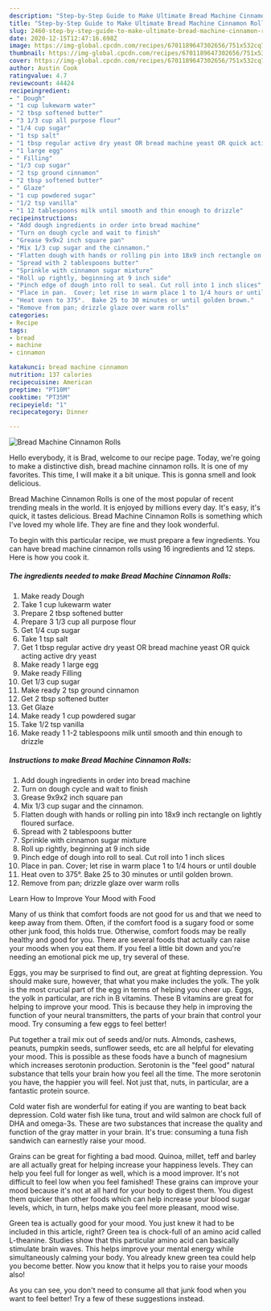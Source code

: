 ```yaml
---
description: "Step-by-Step Guide to Make Ultimate Bread Machine Cinnamon Rolls"
title: "Step-by-Step Guide to Make Ultimate Bread Machine Cinnamon Rolls"
slug: 2460-step-by-step-guide-to-make-ultimate-bread-machine-cinnamon-rolls
date: 2020-12-15T12:47:16.698Z
image: https://img-global.cpcdn.com/recipes/6701189647302656/751x532cq70/bread-machine-cinnamon-rolls-recipe-main-photo.jpg
thumbnail: https://img-global.cpcdn.com/recipes/6701189647302656/751x532cq70/bread-machine-cinnamon-rolls-recipe-main-photo.jpg
cover: https://img-global.cpcdn.com/recipes/6701189647302656/751x532cq70/bread-machine-cinnamon-rolls-recipe-main-photo.jpg
author: Austin Cook
ratingvalue: 4.7
reviewcount: 44424
recipeingredient:
- " Dough"
- "1 cup lukewarm water"
- "2 tbsp softened butter"
- "3 1/3 cup all purpose flour"
- "1/4 cup sugar"
- "1 tsp salt"
- "1 tbsp regular active dry yeast OR bread machine yeast OR quick acting active dry yeast"
- "1 large egg"
- " Filling"
- "1/3 cup sugar"
- "2 tsp ground cinnamon"
- "2 tbsp softened butter"
- " Glaze"
- "1 cup powdered sugar"
- "1/2 tsp vanilla"
- "1 12 tablespoons milk until smooth and thin enough to drizzle"
recipeinstructions:
- "Add dough ingredients in order into bread machine"
- "Turn on dough cycle and wait to finish"
- "Grease 9x9x2 inch square pan"
- "Mix 1/3 cup sugar and the cinnamon."
- "Flatten dough with hands or rolling pin into 18x9 inch rectangle on lightly floured surface."
- "Spread with 2 tablespoons butter"
- "Sprinkle with cinnamon sugar mixture"
- "Roll up rightly, beginning at 9 inch side"
- "Pinch edge of dough into roll to seal. Cut roll into 1 inch slices"
- "Place in pan.  Cover; let rise in warm place 1 to 1/4 hours or until double"
- "Heat oven to 375°.  Bake 25 to 30 minutes or until golden brown."
- "Remove from pan; drizzle glaze over warm rolls"
categories:
- Recipe
tags:
- bread
- machine
- cinnamon

katakunci: bread machine cinnamon 
nutrition: 137 calories
recipecuisine: American
preptime: "PT10M"
cooktime: "PT35M"
recipeyield: "1"
recipecategory: Dinner

---
```



![Bread Machine Cinnamon Rolls](https://img-global.cpcdn.com/recipes/6701189647302656/751x532cq70/bread-machine-cinnamon-rolls-recipe-main-photo.jpg)

Hello everybody, it is Brad, welcome to our recipe page. Today, we're going to make a distinctive dish, bread machine cinnamon rolls. It is one of my favorites. This time, I will make it a bit unique. This is gonna smell and look delicious.



Bread Machine Cinnamon Rolls is one of the most popular of recent trending meals in the world. It is enjoyed by millions every day. It's easy, it's quick, it tastes delicious. Bread Machine Cinnamon Rolls is something which I've loved my whole life. They are fine and they look wonderful.


To begin with this particular recipe, we must prepare a few ingredients. You can have bread machine cinnamon rolls using 16 ingredients and 12 steps. Here is how you cook it.

<!--inarticleads1-->

##### The ingredients needed to make Bread Machine Cinnamon Rolls:

1. Make ready  Dough
1. Take 1 cup lukewarm water
1. Prepare 2 tbsp softened butter
1. Prepare 3 1/3 cup all purpose flour
1. Get 1/4 cup sugar
1. Take 1 tsp salt
1. Get 1 tbsp regular active dry yeast OR bread machine yeast OR quick acting active dry yeast
1. Make ready 1 large egg
1. Make ready  Filling
1. Get 1/3 cup sugar
1. Make ready 2 tsp ground cinnamon
1. Get 2 tbsp softened butter
1. Get  Glaze
1. Make ready 1 cup powdered sugar
1. Take 1/2 tsp vanilla
1. Make ready 1 1-2 tablespoons milk until smooth and thin enough to drizzle




<!--inarticleads2-->

##### Instructions to make Bread Machine Cinnamon Rolls:

1. Add dough ingredients in order into bread machine
1. Turn on dough cycle and wait to finish
1. Grease 9x9x2 inch square pan
1. Mix 1/3 cup sugar and the cinnamon.
1. Flatten dough with hands or rolling pin into 18x9 inch rectangle on lightly floured surface.
1. Spread with 2 tablespoons butter
1. Sprinkle with cinnamon sugar mixture
1. Roll up rightly, beginning at 9 inch side
1. Pinch edge of dough into roll to seal. Cut roll into 1 inch slices
1. Place in pan.  Cover; let rise in warm place 1 to 1/4 hours or until double
1. Heat oven to 375°.  Bake 25 to 30 minutes or until golden brown.
1. Remove from pan; drizzle glaze over warm rolls




Learn How to Improve Your Mood with Food


Many of us think that comfort foods are not good for us and that we need to keep away from them. Often, if the comfort food is a sugary food or some other junk food, this holds true. Otherwise, comfort foods may be really healthy and good for you. There are several foods that actually can raise your moods when you eat them. If you feel a little bit down and you're needing an emotional pick me up, try several of these.

Eggs, you may be surprised to find out, are great at fighting depression. You should make sure, however, that what you make includes the yolk. The yolk is the most crucial part of the egg in terms of helping you cheer up. Eggs, the yolk in particular, are rich in B vitamins. These B vitamins are great for helping to improve your mood. This is because they help in improving the function of your neural transmitters, the parts of your brain that control your mood. Try consuming a few eggs to feel better!

Put together a trail mix out of seeds and/or nuts. Almonds, cashews, peanuts, pumpkin seeds, sunflower seeds, etc are all helpful for elevating your mood. This is possible as these foods have a bunch of magnesium which increases serotonin production. Serotonin is the "feel good" natural substance that tells your brain how you feel all the time. The more serotonin you have, the happier you will feel. Not just that, nuts, in particular, are a fantastic protein source.

Cold water fish are wonderful for eating if you are wanting to beat back depression. Cold water fish like tuna, trout and wild salmon are chock full of DHA and omega-3s. These are two substances that increase the quality and function of the gray matter in your brain. It's true: consuming a tuna fish sandwich can earnestly raise your mood. 

Grains can be great for fighting a bad mood. Quinoa, millet, teff and barley are all actually great for helping increase your happiness levels. They can help you feel full for longer as well, which is a mood improver. It's not difficult to feel low when you feel famished! These grains can improve your mood because it's not at all hard for your body to digest them. You digest them quicker than other foods which can help increase your blood sugar levels, which, in turn, helps make you feel more pleasant, mood wise.

Green tea is actually good for your mood. You just knew it had to be included in this article, right? Green tea is chock-full of an amino acid called L-theanine. Studies show that this particular amino acid can basically stimulate brain waves. This helps improve your mental energy while simultaneously calming your body. You already knew green tea could help you become better. Now you know that it helps you to raise your moods also!

As you can see, you don't need to consume all that junk food when you want to feel better! Try  a few  of  these  suggestions  instead.

